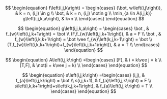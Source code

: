 $$
\begin{equation}
f\left(i,j,k\right) = \begin{cases}
(\bot, w\left(i,j\right)), & k = n, (i,j) \in g \\
\bot, & k = n,  (i,j) \notin g  \\
\min_{a \in A(i,j,k)} g\left(i,j,k,a\right), & k<n \\
\end{cases}
\end{equation}
$$

$$
\begin{equation}
g\left(i,j,k,a\right) = \begin{cases}
\bot , & f_{w}\left(i,j,k+1\right) = \bot \\
(F,f_{w}\left(i,j,k+1\right)), & a = F \\
\bot , & f_{w}\left(i,k,k+1\right) = \bot \vee f_{w}\left(k,j,k+1\right) = \bot \\
(T,f_{w}\left(i,k,k+1\right)+f_{w}\left(k,j,k+1\right)), & a = T \\
\end{cases}
\end{equation}
$$

$$
\begin{equation}
A\left(i,j,k\right) =\begin{cases}
[F], & i = k\vee j = k \\
[T,F], & \not(i = k\vee j = k) \\
\end{cases}
\end{equation}
$$

$$
\begin{equation}
s\left(i,j,k\right) =\begin{cases}
(i,j), & f_{a}\left(i,j,k\right) = \bot \\
s(i,j,k+1), & f_{a}\left(i,j,k\right) = F \\
s\left(i,k,k+1\right)+s\left(k,j,k+1\right), & f_{a}\left(i,j,k\right) = T \\
\end{cases}
\end{equation}
$$
